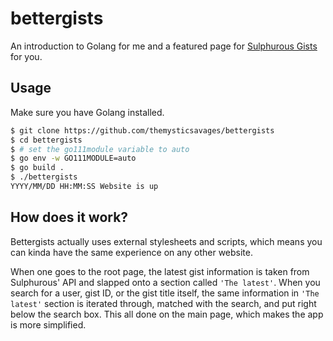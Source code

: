 # bettergists
An introduction to Golang for me and a featured page for [Sulphurous Gists](https://sulphurous.cf/gists) for you.

## Usage
Make sure you have Golang installed.

```bash
$ git clone https://github.com/themysticsavages/bettergists
$ cd bettergists
$ # set the go111module variable to auto
$ go env -w GO111MODULE=auto
$ go build .
$ ./bettergists
YYYY/MM/DD HH:MM:SS Website is up
```

## How does it work?
Bettergists actually uses external stylesheets and scripts, which means you can kinda have the same experience on any other website. 

When one goes to the root page, the latest gist information is taken from Sulphurous' API and slapped onto a section called `'The latest'`. When you search for a user, gist ID, or the gist title itself, the same information in `'The latest'` section is iterated through, matched with the search, and put right below the search box. This all done on the main page, which makes the app is more simplified.
